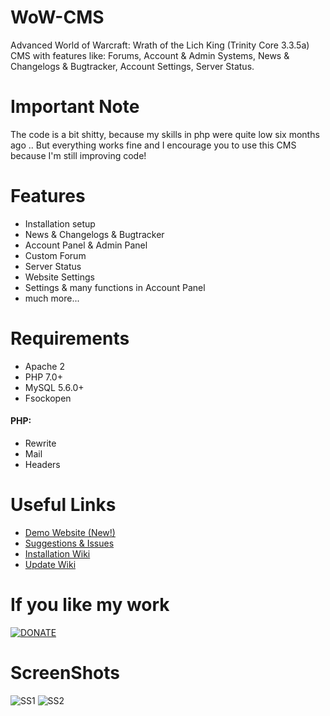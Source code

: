 # WoW-CMS

Advanced World of Warcraft: Wrath of the Lich King (Trinity Core 3.3.5a) CMS with features like: Forums, Account &amp; Admin Systems, News &amp; Changelogs &amp; Bugtracker, Account Settings, Server Status.

# Important Note

The code is a bit shitty, because my skills in php were quite low six months ago .. But everything works fine and I encourage you to use this CMS because I'm still improving code!

# Features
- Installation setup
- News & Changelogs & Bugtracker
- Account Panel & Admin Panel
- Custom Forum
- Server Status
- Website Settings
- Settings & many functions in Account Panel
- much more...

# Requirements
- Apache 2
- PHP 7.0+
- MySQL 5.6.0+
- Fsockopen
#### PHP:
- Rewrite
- Mail
- Headers

# Useful Links
- [Demo Website (New!)](http://185.239.238.237/)
- [Suggestions & Issues](https://github.com/Markuu/WoW-CMS/issues)
- [Installation Wiki](https://github.com/Markuu/WoW-CMS/wiki/Installation)
- [Update Wiki](https://github.com/Markuu/WoW-CMS/wiki/Updating)

# If you like my work
[![DONATE](https://www.paypalobjects.com/en_US/PL/i/btn/btn_donateCC_LG.gif)](https://www.paypal.com/cgi-bin/webscr?cmd=_s-xclick&hosted_button_id=7MK2QT5D4L682&source=url)

# ScreenShots
![SS1](https://i.imgur.com/RoxJE24.png)
![SS2](https://i.imgur.com/jGcFdbj.png)